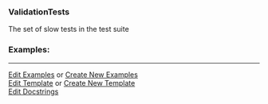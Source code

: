 ### <a id="Peeves.TestUtils.ValidationTests">ValidationTests</a>
The set of slow tests in the test suite

### Examples:


___

[Edit Examples](https://github.com/McCoyGroup/References/edit/gh-pages/Documentation/examples/Peeves/TestUtils/ValidationTests.md) or 
[Create New Examples](https://github.com/McCoyGroup/References/new/gh-pages/?filename=Documentation/examples/Peeves/TestUtils/ValidationTests.md) <br/>
[Edit Template](https://github.com/McCoyGroup/References/edit/gh-pages/Documentation/templates/Peeves/TestUtils/ValidationTests.md) or 
[Create New Template](https://github.com/McCoyGroup/References/new/gh-pages/?filename=Documentation/templates/Peeves/TestUtils/ValidationTests.md) <br/>
[Edit Docstrings](https://github.com/McCoyGroup/Peeves/edit/master/TestUtils/ValidationTests/__init__.py?message=Update%20Docs)

